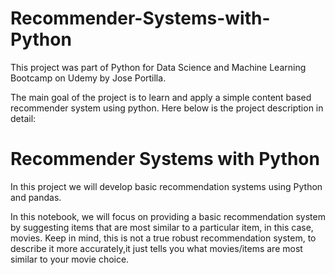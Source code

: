 # Recommender-Systems-with-Python
This project was part of Python for Data Science and Machine Learning Bootcamp on Udemy by Jose Portilla. 

The main goal of the project is to learn and apply a simple content based recommender system using python. Here below is the project description in detail:

# Recommender Systems with Python

In this project we will develop basic recommendation systems using Python and pandas. 

In this notebook, we will focus on providing a basic recommendation system by suggesting items that are most similar to a particular item, in this case, movies. Keep in mind, this is not a true robust recommendation system, to describe it more accurately,it just tells you what movies/items are most similar to your movie choice.
